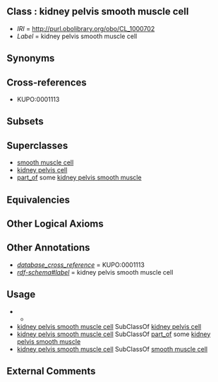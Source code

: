 
## Class : kidney pelvis smooth muscle cell

 * *IRI* = http://purl.obolibrary.org/obo/CL_1000702
 * *Label* = kidney pelvis smooth muscle cell

## Synonyms


## Cross-references

 * KUPO:0001113

## Subsets


## Superclasses

 * [smooth muscle cell](../../CL/92/CL_0000192.md)
 * [kidney pelvis cell](../../CL/05/CL_1000505.md)
 * [part_of](../../BFO/50/BFO_0000050.md) some [kidney pelvis smooth muscle](../../UBERON/27/UBERON_0004227.md)

## Equivalencies


## Other Logical Axioms


## Other Annotations

 * *[database_cross_reference](../../ef/oboInOwl#hasDbXref.md)* = KUPO:0001113
 * *[rdf-schema#label](../../el/rdf-schema#label.md)* = kidney pelvis smooth muscle cell

## Usage

 * -
 * [kidney pelvis smooth muscle cell](../../CL/02/CL_1000702.md) SubClassOf [kidney pelvis cell](../../CL/05/CL_1000505.md)
 * [kidney pelvis smooth muscle cell](../../CL/02/CL_1000702.md) SubClassOf [part_of](../../BFO/50/BFO_0000050.md) some [kidney pelvis smooth muscle](../../UBERON/27/UBERON_0004227.md)
 * [kidney pelvis smooth muscle cell](../../CL/02/CL_1000702.md) SubClassOf [smooth muscle cell](../../CL/92/CL_0000192.md)

## External Comments

